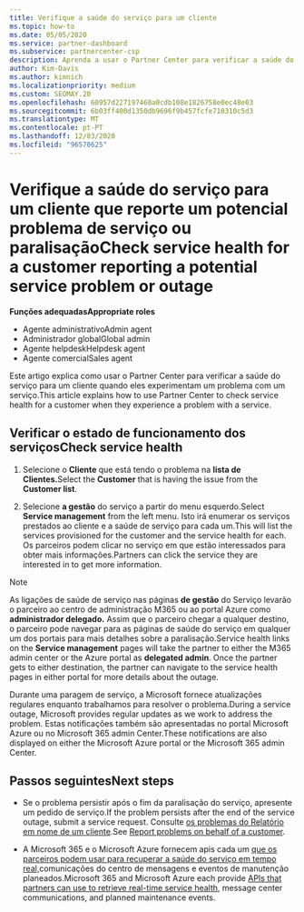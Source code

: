 ```yaml
---
title: Verifique a saúde do serviço para um cliente
ms.topic: how-to
ms.date: 05/05/2020
ms.service: partner-dashboard
ms.subservice: partnercenter-csp
description: Aprenda a usar o Partner Center para verificar a saúde do serviço para um cliente quando este se desmente com um problema com um serviço.
author: Kim-Davis
ms.author: kimnich
ms.localizationpriority: medium
ms.custom: SEOMAY.20
ms.openlocfilehash: 60957d227197460a0cdb108e1826758e0ec48e03
ms.sourcegitcommit: 6b03ff400d1350db9696f9b457fcfe710310c5d3
ms.translationtype: MT
ms.contentlocale: pt-PT
ms.lasthandoff: 12/03/2020
ms.locfileid: "96570625"
---
```

# <a name="check-service-health-for-a-customer-reporting-a-potential-service-problem-or-outage"></a><span data-ttu-id="34aba-103">Verifique a saúde do serviço para um cliente que reporte um potencial problema de serviço ou paralisação</span><span class="sxs-lookup"><span data-stu-id="34aba-103">Check service health for a customer reporting a potential service problem or outage</span></span>

<span data-ttu-id="34aba-104">**Funções adequadas**</span><span class="sxs-lookup"><span data-stu-id="34aba-104">**Appropriate roles**</span></span>

- <span data-ttu-id="34aba-105">Agente administrativo</span><span class="sxs-lookup"><span data-stu-id="34aba-105">Admin agent</span></span>
- <span data-ttu-id="34aba-106">Administrador global</span><span class="sxs-lookup"><span data-stu-id="34aba-106">Global admin</span></span>
- <span data-ttu-id="34aba-107">Agente helpdesk</span><span class="sxs-lookup"><span data-stu-id="34aba-107">Helpdesk agent</span></span>
- <span data-ttu-id="34aba-108">Agente comercial</span><span class="sxs-lookup"><span data-stu-id="34aba-108">Sales agent</span></span>

<span data-ttu-id="34aba-109">Este artigo explica como usar o Partner Center para verificar a saúde do serviço para um cliente quando eles experimentam um problema com um serviço.</span><span class="sxs-lookup"><span data-stu-id="34aba-109">This article explains how to use Partner Center to check service health for a customer when they experience a problem with a service.</span></span> 

## <a name="check-service-health"></a><span data-ttu-id="34aba-110">Verificar o estado de funcionamento dos serviços</span><span class="sxs-lookup"><span data-stu-id="34aba-110">Check service health</span></span>

1. <span data-ttu-id="34aba-111">Selecione o **Cliente** que está tendo o problema na **lista de Clientes.**</span><span class="sxs-lookup"><span data-stu-id="34aba-111">Select the **Customer** that is having the issue from the **Customer list**.</span></span>

2. <span data-ttu-id="34aba-112">Selecione **a gestão** do serviço a partir do menu esquerdo.</span><span class="sxs-lookup"><span data-stu-id="34aba-112">Select **Service management** from the left menu.</span></span> <span data-ttu-id="34aba-113">Isto irá enumerar os serviços prestados ao cliente e a saúde de serviço para cada um.</span><span class="sxs-lookup"><span data-stu-id="34aba-113">This will list the services provisioned for the customer and the service health for each.</span></span> <span data-ttu-id="34aba-114">Os parceiros podem clicar no serviço em que estão interessados para obter mais informações.</span><span class="sxs-lookup"><span data-stu-id="34aba-114">Partners can click the service they are interested in to get more information.</span></span> 

>[!NOTE] 
> <span data-ttu-id="34aba-115">As ligações de saúde de serviço nas páginas **de gestão** do Serviço levarão o parceiro ao centro de administração M365 ou ao portal Azure como **administrador delegado.** Assim que o parceiro chegar a qualquer destino, o parceiro pode navegar para as páginas de saúde do serviço em qualquer um dos portais para mais detalhes sobre a paralisação.</span><span class="sxs-lookup"><span data-stu-id="34aba-115">Service health links on the **Service management** pages will take the partner to either the M365 admin center or the Azure portal as **delegated admin**. Once the partner gets to either destination, the partner can navigate to the service health pages in either portal for more details about the outage.</span></span>
 
<span data-ttu-id="34aba-116">Durante uma paragem de serviço, a Microsoft fornece atualizações regulares enquanto trabalhamos para resolver o problema.</span><span class="sxs-lookup"><span data-stu-id="34aba-116">During a service outage, Microsoft provides regular updates as we work to address the problem.</span></span> <span data-ttu-id="34aba-117">Estas notificações também são apresentadas no portal Microsoft Azure ou no Microsoft 365 admin Center.</span><span class="sxs-lookup"><span data-stu-id="34aba-117">These notifications are also displayed on either the Microsoft Azure portal or the Microsoft 365 admin Center.</span></span>

## <a name="next-steps"></a><span data-ttu-id="34aba-118">Passos seguintes</span><span class="sxs-lookup"><span data-stu-id="34aba-118">Next steps</span></span> 

- <span data-ttu-id="34aba-119">Se o problema persistir após o fim da paralisação do serviço, apresente um pedido de serviço.</span><span class="sxs-lookup"><span data-stu-id="34aba-119">If the problem persists after the end of the service outage, submit a service request.</span></span> <span data-ttu-id="34aba-120">Consulte [os problemas do Relatório em nome de um cliente](report-problems-on-behalf-of-a-customer.md).</span><span class="sxs-lookup"><span data-stu-id="34aba-120">See [Report problems on behalf of a customer](report-problems-on-behalf-of-a-customer.md).</span></span>

- <span data-ttu-id="34aba-121">A Microsoft 365 e o Microsoft Azure fornecem apis cada um [que os parceiros podem usar para recuperar a saúde do serviço em tempo real,](get-automated-service-notifications-with-our-apis.md)comunicações do centro de mensagens e eventos de manutenção planeados.</span><span class="sxs-lookup"><span data-stu-id="34aba-121">Microsoft 365 and Microsoft Azure each provide [APIs that partners can use to retrieve real-time service health](get-automated-service-notifications-with-our-apis.md), message center communications, and planned maintenance events.</span></span>

 

